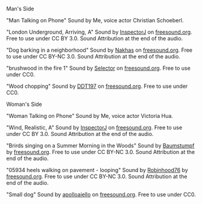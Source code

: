 Man's Side

"Man Talking on Phone"
Sound by Me, voice actor Christian Schoeberl.

"London Underground, Arriving, A"
Sound by [InspectorJ](https://freesound.org/people/InspectorJ/) on [freesound.org](https://freesound.org/people/InspectorJ/sounds/401989/). Free to use under CC BY 3.0. Sound Attribution at the end of the audio.

"Dog barking in a neighborhood"
Sound by [Nakhas](https://freesound.org/people/Nakhas/) on [freesound.org](https://freesound.org/people/Nakhas/sounds/360411/). Free to use under CC BY-NC 3.0. Sound Attribution at the end of the audio.

"brushwood in the fire 1"
Sound by [Selector](https://freesound.org/people/Selector/) on [freesound.org](https://freesound.org/people/Selector/sounds/410728/). Free to use under CC0.

"Wood chopping"
Sound by [DDT197](https://freesound.org/people/DDT197/) on [freesound.org](https://freesound.org/people/DDT197/sounds/445782/). Free to use under CC0.

Woman's Side

"Woman Talking on Phone"
Sound by Me, voice actor Victoria Hua.

"Wind, Realistic, A"
Sound by [InspectorJ](https://freesound.org/people/InspectorJ/) on [freesound.org](https://freesound.org/people/InspectorJ/sounds/405561/). Free to use under CC BY 3.0. Sound Attribution at the end of the audio.

"Brirds singing on a Summer Morning in the Woods"
Sound by [Baumstumpf](https://freesound.org/people/Baumstumpf/) by [freesound.org](https://freesound.org/people/Baumstumpf/sounds/395941/). Free to use under CC BY-NC 3.0. Sound Attribution at the end of the audio.

"05934 heels walking on pavement - looping"
Sound by [Robinhood76](https://freesound.org/people/Robinhood76/) by [freesound.org](https://freesound.org/people/Robinhood76/sounds/318900/). Free to use under CC BY-NC 3.0. Sound Attribution at the end of the audio.

"Small dog"
Sound by [apolloaiello](https://freesound.org/people/apolloaiello/) on [freesound.org](https://freesound.org/people/apolloaiello/sounds/351876/). Free to use under CC0.
